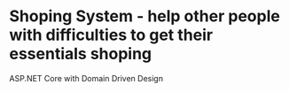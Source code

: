 # Shoping System - help other people with difficulties to get their essentials shoping
ASP.NET Core with Domain Driven Design
